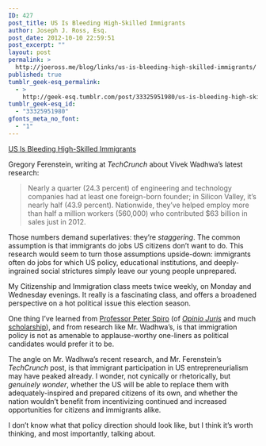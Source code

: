 ```yaml
---
ID: 427
post_title: US Is Bleeding High-Skilled Immigrants
author: Joseph J. Ross, Esq.
post_date: 2012-10-10 22:59:51
post_excerpt: ""
layout: post
permalink: >
  http://joeross.me/blog/links/us-is-bleeding-high-skilled-immigrants/
published: true
tumblr_geek-esq_permalink:
  - >
    http://geek-esq.tumblr.com/post/33325951980/us-is-bleeding-high-skilled-immigrants
tumblr_geek-esq_id:
  - "33325951980"
gfonts_meta_no_font:
  - "1"
---
```

<a href='http://techcrunch.com/2012/10/07/report-for-first-time-in-decades-us-is-bleeding-high-skilled-immigrants/'>US Is Bleeding High-Skilled Immigrants</a><div class="link_description"><p>Gregory Ferenstein, writing at <em>TechCrunch</em> about Vivek Wadhwa&#8217;s latest research:</p>

<blockquote>
  <p>Nearly a quarter (24.3 percent) of engineering and technology companies had at least one foreign-born founder; in Silicon Valley, it’s nearly half (43.9 percent). Nationwide, they’ve helped employ more than half a million workers (560,000) who contributed $63 billion in sales just in 2012.</p>
</blockquote>

<p>Those numbers demand superlatives: they&#8217;re <em>staggering</em>. The common assumption is that immigrants do jobs US citizens don&#8217;t want to do. This research would seem to turn those assumptions upside-down: immigrants often do jobs for which US policy, educational institutions, and deeply-ingrained social strictures simply leave our young people unprepared.</p>

<p>My Citizenship and Immigration class meets twice weekly, on Monday and Wednesday evenings. It really is a fascinating class, and offers a broadened perspective on a hot political issue this election season.</p>

<p>One thing I&#8217;ve learned from <a href="http://www.law.temple.edu/Pages/Faculty/N_Faculty_Spiro_Main.aspx" target="_blank">Professor Peter Spiro</a> (of <a href="http://opiniojuris.org/author/peter-spiro/" target="_blank"><em>Opinio Juris</em></a> and much <a href="http://papers.ssrn.com/sol3/cf_dev/AbsByAuth.cfm?per_id=223948" target="_blank">scholarship</a>), and from research like Mr. Wadhwa&#8217;s, is that immigration policy is not as amenable to applause-worthy one-liners as political candidates would prefer it to be.</p>

<p>The angle on Mr. Wadhwa&#8217;s recent research, and Mr. Ferenstein&#8217;s <em>TechCrunch</em> post, is that immigrant participation in US entrepreneurialism may have peaked already. I wonder, not cynically or rhetorically, but <em>genuinely wonder</em>, whether the US will be able to replace them with adequately-inspired and prepared citizens of its own, and whether the nation wouldn&#8217;t benefit from incentivizing continued and increased opportunities for citizens and immigrants alike.</p>

<p>I don&#8217;t know what that policy direction should look like, but I think it&#8217;s worth thinking, and most importantly, talking about.</p></div>